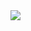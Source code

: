 <!-- ![intcurse's GitHub stats](https://github-readme-stats.vercel.app/api?username=intcurse&show_icons=true&theme=dark&title_color) -->
<picture>
  <source
    srcset="https://github-readme-stats.vercel.app/api?username=intcurse&show_icons=true&theme=dark&icon_color=ff0000"
    media="(prefers-color-scheme: dark)"
  />
  <source
    srcset="https://github-readme-stats.vercel.app/api?username=intcurse&show_icons=true"
    media="(prefers-color-scheme: light), (prefers-color-scheme: no-preference)"
  />
  <img src="https://github-readme-stats.vercel.app/api?username=intcurse&show_icons=true" />
</picture>
